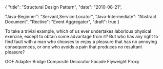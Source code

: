 {
  "title": "Structural Design Pattern",
  "date": "2010-08-21",

  "Java-Beginner": "Servant,Service Locator",
  "Java-Intermediate": "Abstract Document",
  "Rective": "Event Aggregator",
  "draft": true
}

To take a trivial example, which of us ever undertakes laborious physical exercise, except to obtain some advantage from it? But who has any right to find fault with a man who chooses to enjoy a pleasure that has no annoying consequences, or one who avoids a pain that produces no resultant pleasure?

GOF
  Adapter
  Bridge
  Composite
  Decorator
  Facade
  Flyweight
  Proxy
